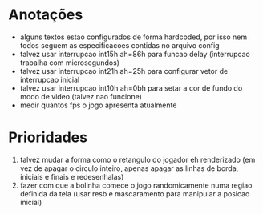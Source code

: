 # Anotações
- alguns textos estao configurados de forma hardcoded, por isso nem todos seguem as especificacoes contidas no arquivo config
- talvez usar interrupcao int15h ah=86h para funcao delay (interrupcao trabalha com microsegundos)
- talvez usar interrupcao int21h ah=25h para configurar vetor de interrupcao inicial
- talvez usar interrupcao int10h ah=0bh para setar a cor de fundo do modo de video (talvez nao funcione)
- medir quantos fps o jogo apresenta atualmente

# Prioridades
1. talvez mudar a forma como o retangulo do jogador eh renderizado (em vez de apagar o circulo inteiro, apenas apagar as linhas de borda, iniciais e finais e redesenhalas)
2. fazer com que a bolinha comece o jogo randomicamente numa regiao definida da tela (usar resb e mascaramento para manipular a posicao inicial)
